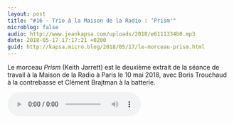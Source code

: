 ```yaml
---
layout: post
title: "#16 - Trio à la Maison de la Radio : ‘Prism'"
microblog: false
audio: http://www.jeankapsa.com/uploads/2018/e6111334b0.mp3
date: 2018-05-17 17:17:21 +0200
guid: http://kapsa.micro.blog/2018/05/17/le-morceau-prism.html
---
```

Le morceau _Prism_  (Keith Jarrett) est le deuxième extrait de la séance de travail à la Maison de la Radio à Paris le 10 mai 2018, avec Boris Trouchaud à la contrebasse et Clément Brajtman à la batterie.

<audio controls="controls" src="http://www.jeankapsa.com/uploads/2018/e6111334b0.mp3" />
